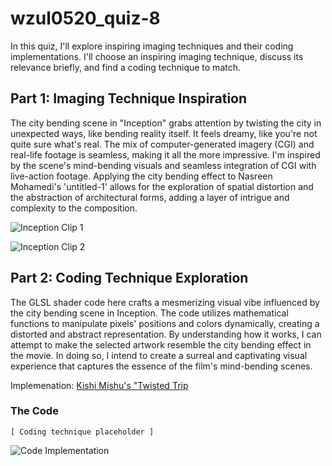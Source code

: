# wzul0520_quiz-8

In this quiz, I'll explore inspiring imaging techniques and their coding implementations. I'll choose an inspiring imaging technique, discuss its relevance briefly, and find a coding technique to match.

## Part 1: Imaging Technique Inspiration

The city bending scene in "Inception" grabs attention by twisting the city in unexpected ways, like bending reality itself. It feels dreamy, like you're not quite sure what's real. The mix of computer-generated imagery (CGI) and real-life footage is seamless, making it all the more impressive. I'm inspired by the scene's mind-bending visuals and seamless integration of CGI with live-action footage. Applying the city bending effect to Nasreen Mohamedi's 'untitled-1' allows for the exploration of spatial distortion and the abstraction of architectural forms, adding a layer of intrigue and complexity to the composition.

![Inception Clip 1](https://images.adsttc.com/media/images/55e6/c910/4d8d/5d9a/1500/0f5f/slideshow/inception-trailer-movie-leonardo-de-caprio.jpg?1441188106)

![Inception Clip 2](https://images.adsttc.com/media/images/5eee/3fa5/b357/658c/7f00/0115/newsletter/f7b775e2a139bf66eeb000f225bb1ef3.jpg?1592672158)

## Part 2: Coding Technique Exploration
The GLSL shader code here crafts a mesmerizing visual vibe influenced by the city bending scene in Inception. The code utilizes mathematical functions to manipulate pixels' positions and colors dynamically, creating a distorted and abstract representation. By understanding how it works, I can attempt to make the selected artwork resemble the city bending effect in the movie. In doing so, I intend to create a surreal and captivating visual experience that captures the essence of the film's mind-bending scenes.

Implemenation: [Kishi Mishu's "Twisted Trip](https://www.instagram.com/p/ClCAUUHI11U/?img_index=1)


### The Code
```
[ Coding technique placeholder ]
```

![Code Implementation](link)